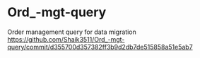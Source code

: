 # Ord_-mgt-query
Order management query for data migration
https://github.com/Shaik3511/Ord_-mgt-query/commit/d355700d357382ff3b9d2db7de515858a51e5ab7
